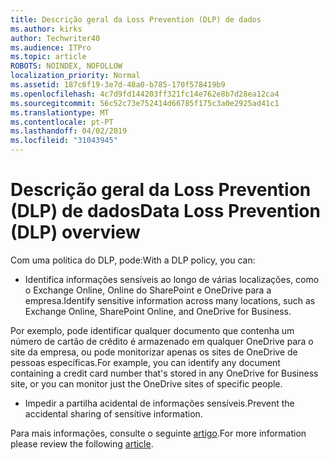 ```yaml
---
title: Descrição geral da Loss Prevention (DLP) de dados
ms.author: kirks
author: Techwriter40
ms.audience: ITPro
ms.topic: article
ROBOTS: NOINDEX, NOFOLLOW
localization_priority: Normal
ms.assetid: 187c6f19-3e7d-48a0-b785-170f578419b9
ms.openlocfilehash: 4c7d9fd144203ff321fc14e762e8b7d28ea12ca4
ms.sourcegitcommit: 56c52c73e752414d66785f175c3a0e2925ad41c1
ms.translationtype: MT
ms.contentlocale: pt-PT
ms.lasthandoff: 04/02/2019
ms.locfileid: "31043945"
---
```

# <a name="data-loss-prevention-dlp-overview"></a><span data-ttu-id="9a180-102">Descrição geral da Loss Prevention (DLP) de dados</span><span class="sxs-lookup"><span data-stu-id="9a180-102">Data Loss Prevention (DLP) overview</span></span>

<span data-ttu-id="9a180-103">Com uma política do DLP, pode:</span><span class="sxs-lookup"><span data-stu-id="9a180-103">With a DLP policy, you can:</span></span>

- <span data-ttu-id="9a180-104">Identifica informações sensíveis ao longo de várias localizações, como o Exchange Online, Online do SharePoint e OneDrive para a empresa.</span><span class="sxs-lookup"><span data-stu-id="9a180-104">Identify sensitive information across many locations, such as Exchange Online, SharePoint Online, and OneDrive for Business.</span></span>


<span data-ttu-id="9a180-105">Por exemplo, pode identificar qualquer documento que contenha um número de cartão de crédito é armazenado em qualquer OneDrive para o site da empresa, ou pode monitorizar apenas os sites de OneDrive de pessoas específicas.</span><span class="sxs-lookup"><span data-stu-id="9a180-105">For example, you can identify any document containing a credit card number that's stored in any OneDrive for Business site, or you can monitor just the OneDrive sites of specific people.</span></span>

- <span data-ttu-id="9a180-106">Impedir a partilha acidental de informações sensíveis.</span><span class="sxs-lookup"><span data-stu-id="9a180-106">Prevent the accidental sharing of sensitive information.</span></span>


<span data-ttu-id="9a180-107">Para mais informações, consulte o seguinte [artigo](https://docs.microsoft.com/en-us/office365/securitycompliance/data-loss-prevention-policies).</span><span class="sxs-lookup"><span data-stu-id="9a180-107">For more information please review the following [article](https://docs.microsoft.com/en-us/office365/securitycompliance/data-loss-prevention-policies).</span></span>

